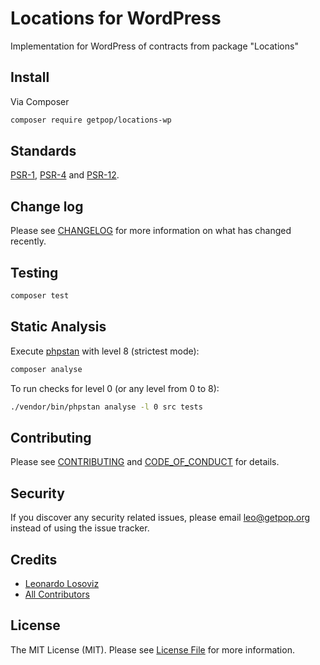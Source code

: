 # Locations for WordPress

<!--
[![Latest Version on Packagist][ico-version]][link-packagist]
[![Software License][ico-license]](LICENSE.md)
[![Build Status][ico-travis]][link-travis]
[![Coverage Status][ico-scrutinizer]][link-scrutinizer]
[![Quality Score][ico-code-quality]][link-code-quality]
[![Total Downloads][ico-downloads]][link-downloads]
-->

Implementation for WordPress of contracts from package "Locations"

## Install

Via Composer

``` bash
composer require getpop/locations-wp
```

<!--
## Usage

``` php
```
-->

## Standards

[PSR-1](https://www.php-fig.org/psr/psr-1), [PSR-4](https://www.php-fig.org/psr/psr-4) and [PSR-12](https://www.php-fig.org/psr/psr-12).

## Change log

Please see [CHANGELOG](CHANGELOG.md) for more information on what has changed recently.

## Testing

``` bash
composer test
```

## Static Analysis

Execute [phpstan](https://github.com/phpstan/phpstan) with level 8 (strictest mode):

``` bash
composer analyse
```

To run checks for level 0 (or any level from 0 to 8):

``` bash
./vendor/bin/phpstan analyse -l 0 src tests
```

## Contributing

Please see [CONTRIBUTING](CONTRIBUTING.md) and [CODE_OF_CONDUCT](CODE_OF_CONDUCT.md) for details.

## Security

If you discover any security related issues, please email leo@getpop.org instead of using the issue tracker.

## Credits

- [Leonardo Losoviz][link-author]
- [All Contributors][link-contributors]

## License

The MIT License (MIT). Please see [License File](LICENSE.md) for more information.

[ico-version]: https://img.shields.io/packagist/v/getpop/locations-wp.svg?style=flat-square
[ico-license]: https://img.shields.io/badge/license-MIT-brightgreen.svg?style=flat-square
[ico-travis]: https://img.shields.io/travis/getpop/locations-wp/master.svg?style=flat-square
[ico-scrutinizer]: https://img.shields.io/scrutinizer/coverage/g/getpop/locations-wp.svg?style=flat-square
[ico-code-quality]: https://img.shields.io/scrutinizer/g/getpop/locations-wp.svg?style=flat-square
[ico-downloads]: https://img.shields.io/packagist/dt/getpop/locations-wp.svg?style=flat-square

[link-packagist]: https://packagist.org/packages/getpop/locations-wp
[link-travis]: https://travis-ci.org/getpop/locations-wp
[link-scrutinizer]: https://scrutinizer-ci.com/g/getpop/locations-wp/code-structure
[link-code-quality]: https://scrutinizer-ci.com/g/getpop/locations-wp
[link-downloads]: https://packagist.org/packages/getpop/locations-wp
[link-author]: https://github.com/leoloso
[link-contributors]: ../../contributors
